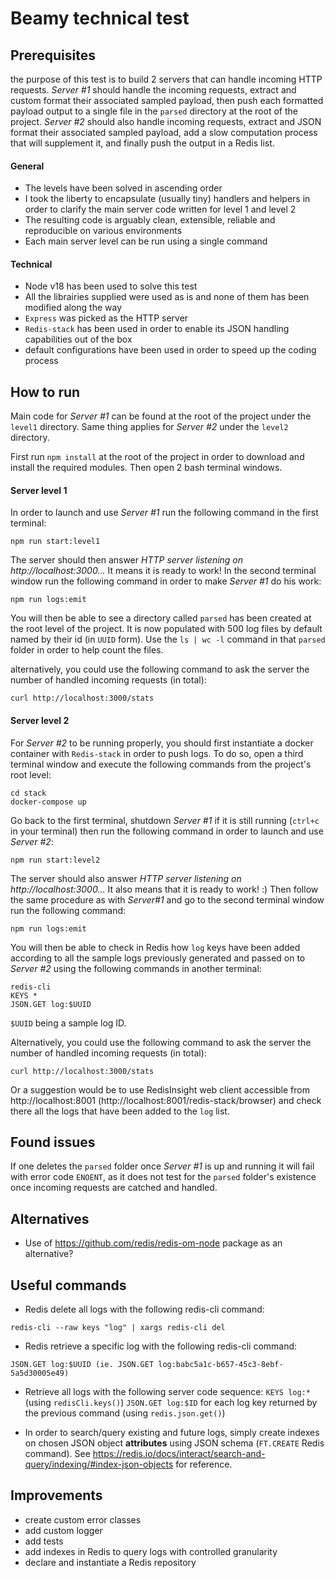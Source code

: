 # Beamy technical test

## Prerequisites

the purpose of this test is to build 2 servers that can handle incoming HTTP requests.
*Server #1* should handle the incoming requests, extract and custom format their associated sampled payload, then push each formatted payload output to a single file in the `parsed` directory at the root of the project.
*Server #2* should also handle incoming requests, extract and JSON format their associated sampled payload, add a slow computation process that will supplement it, and finally push the output in a Redis list.

#### General

- The levels have been solved in ascending order
- I took the liberty to encapsulate (usually tiny) handlers and helpers in order to clarify the main server code written for level 1 and level 2
- The resulting code is arguably clean, extensible, reliable and reproducible on various environments
- Each main server level can be run using a single command

#### Technical

- Node v18 has been used to solve this test
- All the librairies supplied were used as is and none of them has been modified along the way
- `Express` was picked as the HTTP server
- `Redis-stack` has been used in order to enable its JSON handling capabilities out of the box
- default configurations have been used in order to speed up the coding process

## How to run

Main code for *Server #1* can be found at the root of the project under the `level1` directory. Same thing applies for *Server #2* under the `level2` directory.

First run `npm install` at the root of the project in order to download and install the required modules. Then open 2 bash terminal windows.

#### Server level 1

In order to launch and use *Server #1* run the following command in the first terminal:
```
npm run start:level1
```
The server should then answer *HTTP server listening on http://localhost:3000...* It means it is ready to work!
In the second terminal window run the following command in order to make *Server #1* do his work:
```
npm run logs:emit
```

You will then be able to see a directory called `parsed` has been created at the root level of the project. It is now populated with 500 log files by default named by their id (in `UUID` form). Use the `ls | wc -l` command in that `parsed` folder in order to help count the files.

alternatively, you could use the following command to ask the server the number of handled incoming requests (in total):
```
curl http://localhost:3000/stats
```

#### Server level 2

For *Server #2* to be running properly, you should first instantiate a docker container with `Redis-stack` in order to push logs. To do so, open a third terminal window and execute the following commands from the project's root level:
```
cd stack
docker-compose up
```

Go back to the first terminal, shutdown *Server #1* if it is still running (`ctrl+c` in your terminal) then run the following command in order to launch and use *Server #2*:
```
npm run start:level2
```
The server should also answer *HTTP server listening on http://localhost:3000...* It also means that it is ready to work! :)
Then follow the same procedure as with *Server#1* and go to the second terminal window run the following command:
```
npm run logs:emit
```
You will then be able to check in Redis how `log` keys have been added according to all the sample logs previously generated and passed on to *Server #2* using the following commands in another terminal:
```
redis-cli
KEYS *
JSON.GET log:$UUID
```
`$UUID` being a sample log ID.

Alternatively, you could use the following command to ask the server the number of handled incoming requests (in total):
```
curl http://localhost:3000/stats
```

Or a suggestion would be to use RedisInsight web client accessible from http://localhost:8001 (http://localhost:8001/redis-stack/browser) and check there all the logs that have been added to the `log` list.

## Found issues

If one deletes the `parsed` folder once *Server #1* is up and running it will fail with error code `ENOENT`, as it does not test for the `parsed` folder's existence once incoming requests are catched and handled.

## Alternatives

- Use of https://github.com/redis/redis-om-node package as an alternative?

## Useful commands

- Redis delete all logs with the following redis-cli command:
```
redis-cli --raw keys "log" | xargs redis-cli del
```

- Redis retrieve a specific log with the following redis-cli command:
```
JSON.GET log:$UUID (ie. JSON.GET log:babc5a1c-b657-45c3-8ebf-5a5d30005e49)
```

- Retrieve all logs with the following server code sequence:
`KEYS log:*` (using `redisCli.keys()`)
`JSON.GET log:$ID` for each log key returned by the previous command (using `redis.json.get()`)

- In order to search/query existing and future logs, simply create indexes on chosen JSON object **attributes** using JSON schema (`FT.CREATE` Redis command). See https://redis.io/docs/interact/search-and-query/indexing/#index-json-objects for reference.

## Improvements

 - create custom error classes
 - add custom logger
 - add tests
 - add indexes in Redis to query logs with controlled granularity
 - declare and instantiate a Redis repository
